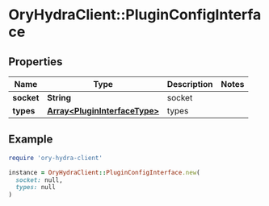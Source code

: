 # OryHydraClient::PluginConfigInterface

## Properties

| Name | Type | Description | Notes |
| ---- | ---- | ----------- | ----- |
| **socket** | **String** | socket |  |
| **types** | [**Array&lt;PluginInterfaceType&gt;**](PluginInterfaceType.md) | types |  |

## Example

```ruby
require 'ory-hydra-client'

instance = OryHydraClient::PluginConfigInterface.new(
  socket: null,
  types: null
)
```

